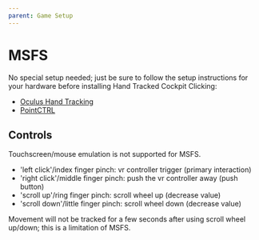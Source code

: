 ```yaml
---
parent: Game Setup
---
```


# MSFS

No special setup needed; just be sure to follow the setup instructions for your hardware before installing Hand Tracked Cockpit Clicking:

- [Oculus Hand Tracking](../oculus-hand-tracking/README.md)
- [PointCTRL](../../hardware/pointctrl/README.md)

## Controls

Touchscreen/mouse emulation is not supported for MSFS.

- 'left click'/index finger pinch: vr controller trigger (primary interaction)
- 'right click'/middle finger pinch: push the vr controller away (push button)
- 'scroll up'/ring finger pinch: scroll wheel up (decrease value)
- 'scroll down'/little finger pinch: scroll wheel down (decrease value)

Movement will not be tracked for a few seconds after using scroll wheel up/down; this is a limitation of MSFS.
